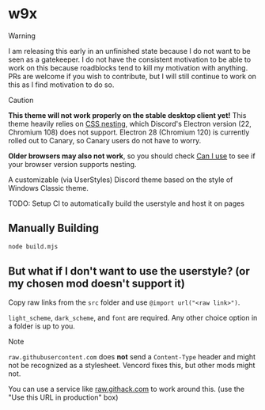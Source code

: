 # w9x

<!-- prettier-ignore -->
> [!WARNING]
> I am releasing this early in an unfinished state because I do not want to be seen as a gatekeeper.
> I do not have the consistent motivation to be able to work on this because roadblocks tend to kill my motivation with anything.
> PRs are welcome if you wish to contribute, but I will still continue to work on this as I find motivation to do so.

<!-- prettier-ignore -->
> [!CAUTION]
> **This theme will not work properly on the stable desktop client yet!** This theme heavily relies on [CSS nesting](https://developer.mozilla.org/en-US/docs/Web/CSS/CSS_nesting), which Discord's Electron version (22, Chromium 108) does not support.
> Electron 28 (Chromium 120) is currently rolled out to Canary, so Canary users do not have to worry.
>
> **Older browsers may also not work**, so you should check [Can I use](https://caniuse.com/css-nesting) to see if your browser version supports nesting.

A customizable (via UserStyles) Discord theme based on the style of Windows Classic theme.

TODO: Setup CI to automatically build the userstyle and host it on pages

## Manually Building

```bash
node build.mjs
```

## But what if I don't want to use the userstyle? (or my chosen mod doesn't support it)

Copy raw links from the `src` folder and use `@import url("<raw link>")`.

`light_scheme`, `dark_scheme`, and `font` are required.
Any other choice option in a folder is up to you.

<!-- prettier-ignore -->
> [!NOTE]
> `raw.githubusercontent.com` does **not** send a `Content-Type` header and might not be recognized as a stylesheet.
> Vencord fixes this, but other mods might not.
>
> You can use a service like [raw.githack.com](https://raw.githack.com/) to work around this.
> (use the "Use this URL in production" box)
